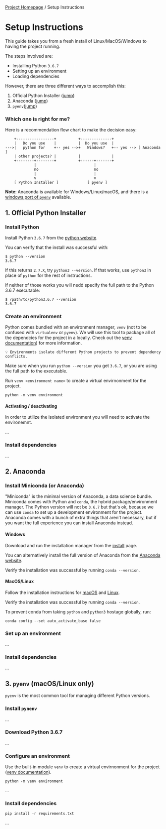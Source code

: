 [Project Homepage](README.md) /  Setup Instructions

# Setup Instructions

This guide takes you from a fresh install of Linux/MacOS/Windows to having the project running. 

The steps involved are:

- Installing Python `3.6.7`
- Setting up an environment
- Loading dependencies

However, there are three different ways to accomplish this:

1. Official Python Installer ([jump](#1-official-python-installer))
1. Anaconda ([jump](#2-anaconda))
1. `pyenv`([jump](#3-pyenv-macoslinux-only))

### Which one is right for me?

Here is a recommendation flow chart to make the decision easy:

```
    +-----------------+          +--------------+
    |   Do you use    |          |  Do you use  |
--->|   python for    +-- yes -->+   Windows?   +-- yes --> [ Anaconda ]
    | other projects? |          |              |
    +--------+--------+          +------+-------+
             |                          |
             no                         no
             |                          |
             v                          v
    [ Python Installer ]             [ pyenv ]
```

**Note**: Anaconda is available for Windows/Linux/macOS, and there is a [windows port of `pyenv`](https://github.com/pyenv-win/pyenv-win) available.



## 1. Official Python Installer

### Install Python

Install Python `3.6.7` from the [python website](https://www.python.org/downloads/release/python-367/).

You can verify that the install was successful with:

```
$ python --version
3.6.7
```

If this returns `2.7.X`, try `python3 --version`. 
If that works, use `python3` in place of `python` for the rest of instructions. 

If neither of those works you will nedd specify the full path to the Python 3.6.7 executable:

```
$ /path/to/python3.6.7 --version
3.6.7
```

### Create an environment

Python comes bundled with an environment manager, `venv` (not to be confused with `virtualenv` or `pyenv`). 
We will use this tool to package all of the dependcies for the project in a locally.
Check out the [venv documentation](https://docs.python.org/3/library/venv.html)) for more information.

```
💡 Environments isolate different Python projects to prevent dependency conflicts.
```

Make sure when you run `python --version` you get `3.6.7`, or you are using the full path to the executable.

Run `venv <environment name>` to create a virtual envirnonment for the project. 

```
python -m venv environment
```

#### Activating / deactivating

In order to utilize the isolated environment you will need to activate the environemnt.

...

### Install dependencies

...




## 2. Anaconda

### Install Miniconda (or Anaconda)

"Miniconda" is the minimal version of Anaconda, a data science bundle. 
Miniconda comes with Python and `conda`, the hybrid package/environment manager.
The Python version will not be `3.6.7` but that's ok, because we can use `conda` to set up a development environment for the project.
Anaconda comes with a bunch of extra things that aren't necessary, but if you want the full experience you can install Anaconda instead.

#### Windows

Download and run the installation manager from the [install](https://docs.conda.io/en/latest/miniconda.html) page.

You can alternatively install the full version of Anaconda from the [Anaconda website](https://www.anaconda.com/products/individual).

Verify the installation was successful by running `conda --version`.

#### MacOS/Linux

Follow the installation instructions for [macOS](https://conda.io/projects/conda/en/latest/user-guide/install/macos.html) and [Linux](https://conda.io/projects/conda/en/latest/user-guide/install/linux.html).

Verify the installation was successful by running `conda --version`.

To prevent conda from taking `python` and `python3` hostage globally, run:

```
conda config --set auto_activate_base false
```

### Set up an environment

...

### Install dependencies

...




## 3. `pyenv` (macOS/Linux only)

`pyenv` is the most common tool for managing different Python versions.

### Install `pynenv`

...

### Download Python 3.6.7

...

### Configure an environment

Use the built-in module `venv` to create a virtual envirnonment for the project ([venv documentation](https://docs.python.org/3/library/venv.html)). 

```
python -m venv environment
```

...

### Install dependencies

```
pip install -r requirements.txt
```

...
